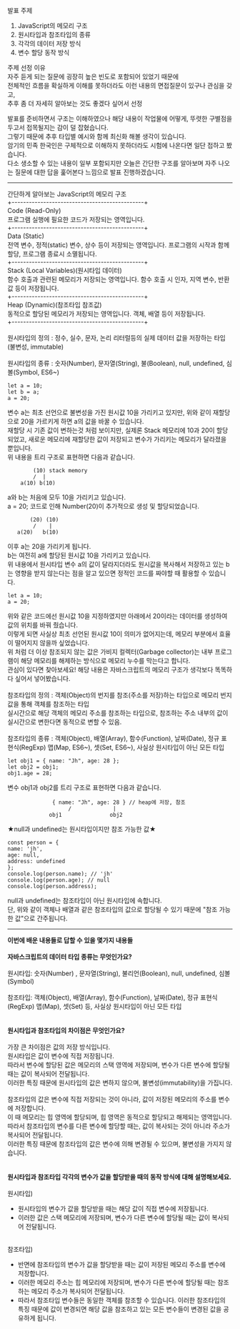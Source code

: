 발표 주제
1. JavaScript의 메모리 구조
2. 원시타입과 참조타입의 종류 
3. 각각의 데이터 저장 방식
4. 변수 할당 동작 방식

주제 선정 이유<br>
자주 듣게 되는 질문에 굉장히 높은 빈도로 포함되어 있었기 때문에<br>
전체적인 흐름을 확실하게 이해를 못하더라도 이런 내용의 면접질문이 있구나 관심을 갖고, <br>
추후 좀 더 자세히 알아보는 것도 좋겠다 싶어서 선정

발표를 준비하면서 구조는 이해하였으나 해당 내용이 작업물에 어떻게, 뚜렷한 구별점을 두고서 접목될지는 감이 덜 잡혔습니다.<br>
그렇기 때문에 추후 타입별 예시와 함께 최신화 해볼 생각이 있습니다.<br>
암기의 민족 한국인은 구체적으로 이해하지 못하더라도 시험에 나온다면 일단 접하고 봤습니다.<br>
다소 생소할 수 있는 내용이 일부 포함되지만 오늘은 간단한 구조를 알아보며 자주 나오는 질문에 대한 답을 훑어본다 느낌으로 발표 진행하겠습니다.

---------------------------------------


간단하게 알아보는 JavaScript의 메모리 구조<br>
+----------------------------------------------+<br>
Code (Read-Only)　　　<br>
프로그램 실행에 필요한 코드가 저장되는 영역입니다.<br>
+----------------------------------------------+<br>
Data (Static)　　　　<br>
전역 변수, 정적(static) 변수, 상수 등이 저장되는 영역입니다. 프로그램의 시작과 함께 할당, 프로그램 종료시 소멸됩니다.<br>
+----------------------------------------------+<br>
Stack (Local Variables)(원시타입 데이터)<br>
함수 호출과 관련된 메모리가 저장되는 영역입니다. 함수 호출 시 인자, 지역 변수, 반환 값 등이 저장됩니다.<br>
+----------------------------------------------+<br>
Heap (Dynamic)(참조타입 참조값)<br>
동적으로 할당된 메모리가 저장되는 영역입니다. 객체, 배열 등이 저장됩니다.<br>
+----------------------------------------------+<br>
<br>
원시타입의 정의 : 정수, 실수, 문자, 논리 리터럴등의 실제 데이터 값을 저장하는 타입(불변성, immutable)<br>
<br>
원시타입의 종류 : 숫자(Number), 문자열(String), 불(Boolean), null, undefined, 심볼(Symbol, ES6~) 

```
let a = 10;
let b = a;
a = 20;
```
변수 a는 최초 선언으로 불변성을 가진 원시값 10을 가리키고 있지만, 위와 같이 재할당으로 20을 가르키게 하면 a의 값을 바꿀 수 있습니다.<br>
재할당 시 기존 값이 변하는것 처럼 보이지만, 실제론 Stack 메모리에 10과 20이 할당 되었고, 새로운 메모리에 재할당한 값이 저장되고 변수가 가리키는 메모리가 달라졌을 뿐입니다.
<br>
위 내용을 트리 구조로 표현하면 다음과 같습니다.<br>

```
        (10) stack memory
        /  |
    a(10) b(10)
```  
a와 b는 처음에 모두 10을 가리키고 있습니다.<br>
a = 20; 코드로 인해 Number(20)이 추가적으로 생성 및 할당되었습니다.<br>

```
       (20) (10)             
        /    |             
   a(20)   b(10)           
```                       
이후 a는 20을 가리키게 됩니다.<br>
b는 여전히 a에 할당된 원시값 10을 가리키고 있습니다.<br>
위 내용에서 원시타입 변수 a의 값이 달라지더라도 원시값을 복사해서 저장하고 있는 b는 영향을 받지 않는다는 점을 알고 있으면 정적인 코드를 짜야할 때 활용할 수 있습니다.<br>

```
let a = 10;
a = 20;
```
위와 같은 코드에선 원시값 10을 지정하였지만 아래에서 20이라는 데이터를 생성하여 값의 위치를 바꿔 줬습니다.<br>
이렇게 되면 사실상 최초 선언된 원시값 10이 의미가 없어지는데, 메모리 부분에서 효율이 떨어지지 않을까 싶었습니다.<br>
위 처럼 더 이상 참조되지 않는 값은 가비지 컬렉터(Garbage collector)는 내부 프로그램이 해당 메모리를 해제하는 방식으로 메모리 누수를 막는다고 합니다. <br>
관심이 있다면 찾아보세요! 해당 내용은 자바스크립트의 메모리 구조가 생각보다 똑똑하다 싶어서 넣어봤습니다.<br>
<br>
참조타입의 정의 : 객체(Object)의 번지를 참조(주소를 저장)하는 타입으로 메모리 번지 값을 통해 객체를 참조하는 타입<br>
실시간으로 해당 객체의 메모리 주소를 참조하는 타입으로, 참조하는 주소 내부의 값이 실시간으로 변한다면 동적으로 변할 수 있음.<br>
<br>
참조타입의 종류 : 객체(Object), 배열(Array), 함수(Function), 날짜(Date), 정규 표현식(RegExp) 맵(Map, ES6~), 셋(Set, ES6~), 사실상 원시타입이 아닌 모든 타입<br>

```
let obj1 = { name: "Jh", age: 28 };
let obj2 = obj1;
obj1.age = 28;
```


변수 obj1과 obj2를 트리 구조로 표현하면 다음과 같습니다.


```
              { name: "Jh", age: 28 } // heap에 저장, 참조
                   /             |
             obj1               obj2   
```

★null과 undefined는 원시타입이지만 참조 가능한 값★

```
const person = {
name: 'jh',
age: null,
address: undefined
};
console.log(person.name); // 'jh'
console.log(person.age); // null
console.log(person.address);
```
null과 undefined는 참조타입이 아닌 원시타입에 속합니다. <br>
단, 위와 같이 객체나 배열과 같은 참조타입의 값으로 할당될 수 있기 때문에 "참조 가능한 값"으로 간주됩니다.<br>



---------------------------------------
**이번에 배운 내용들로 답할 수 있을 몇가지 내용들**
<br>
<br>
**자바스크립트의 데이터 타입 종류는 무엇인가요?**<br>
<br>
원시타입: 숫자(Number) , 문자열(String), 불리언(Boolean), null, undefined, 심볼(Symbol)<br>
<br>
참조타입: 객체(Object), 배열(Array), 함수(Function), 날짜(Date), 정규 표현식(RegExp) 맵(Map), 셋(Set) 등, 사실상 원시타입이 아닌 모든 타입<br>
<br>
<br>
**원시타입과 참조타입의 차이점은 무엇인가요?**<br>
<br>
가장 큰 차이점은 값의 저장 방식입니다.<br>
원시타입은 값이 변수에 직접 저장됩니다.<br>
따라서 변수에 할당된 값은 메모리의 스택 영역에 저장되며, 변수가 다른 변수에 할당될 때는 값이 복사되어 전달됩니다. <br>
이러한 특징 때문에 원시타입의 값은 변하지 않으며, 불변성(immutability)을 가집니다.<br>
<br>
참조타입의 값은 변수에 직접 저장되는 것이 아니라, 값이 저장된 메모리의 주소를 변수에 저장합니다. <br>
이 때 메모리는 힙 영역에 할당되며, 힙 영역은 동적으로 할당되고 해제되는 영역입니다.<br>
따라서 참조타입의 변수를 다른 변수에 할당할 때는, 값이 복사되는 것이 아니라 주소가 복사되어 전달됩니다.<br> 
이러한 특징 때문에 참조타입의 값은 변수에 의해 변경될 수 있으며, 불변성을 가지지 않습니다.<br>
<br>
<br>
**원시타입과 참조타입 각각의 변수가 값을 할당받을 때의 동작 방식에 대해 설명해보세요.**<br>
<br>
원시타입)<br>
*  원시타입의 변수가 값을 할당받을 때는 해당 값이 직접 변수에 저장됩니다. <br>
*  이러한 값은 스택 메모리에 저장되며, 변수가 다른 변수에 할당될 때는 값이 복사되어 전달됩니다.<br><br>

참조타입)<br>
* 반면에 참조타입의 변수가 값을 할당받을 때는 값이 저장된 메모리 주소를 변수에 저장합니다. <br>
* 이러한 메모리 주소는 힙 메모리에 저장되며, 변수가 다른 변수에 할당될 때는 참조하는 메모리 주소가 복사되어 전달됩니다.<br> 
* 따라서 참조타입 변수들은 동일한 객체를 참조할 수 있습니다. 이러한 참조타입의 특징 때문에 값이 변경되면 해당 값을 참조하고 있는 모든 변수들이 변경된 값을 공유하게 됩니다.<br>
